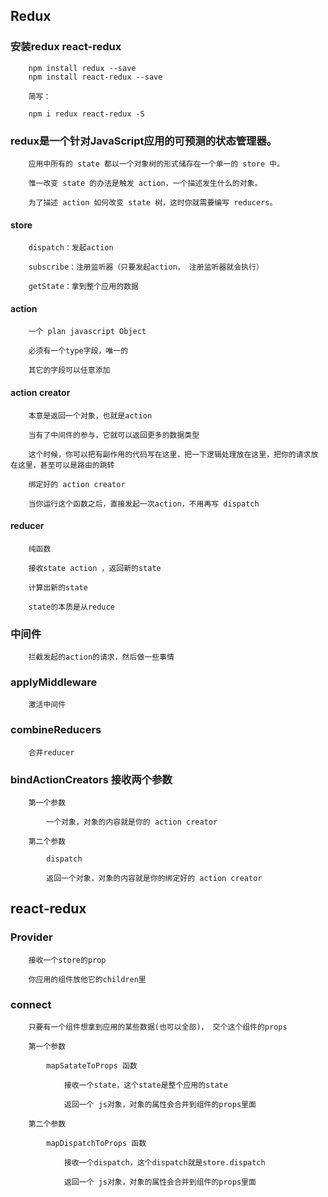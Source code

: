 ﻿## Redux

### 安装redux react-redux

		npm install redux --save
		npm install react-redux --save
		
		简写：
		
		npm i redux react-redux -S

### redux是一个针对JavaScript应用的可预测的状态管理器。

		应用中所有的 state 都以一个对象树的形式储存在一个单一的 store 中。
		
		惟一改变 state 的办法是触发 action，一个描述发生什么的对象。
		
		为了描述 action 如何改变 state 树，这时你就需要编写 reducers。

#### store

		dispatch：发起action
		
		subscribe：注册监听器（只要发起action， 注册监听器就会执行）
		
		getState：拿到整个应用的数据

#### action

    	一个 plan javascript Object
    
    	必须有一个type字段，唯一的
    
    	其它的字段可以任意添加

#### action creator

		本意是返回一个对象，也就是action
		
		当有了中间件的参与，它就可以返回更多的数据类型
		
		这个时候，你可以把有副作用的代码写在这里，把一下逻辑处理放在这里，把你的请求放在这里，甚至可以是路由的跳转
		
		绑定好的 action creator
		
		当你运行这个函数之后，直接发起一次action，不用再写 dispatch

#### reducer

		纯函数
		
		接收state action ，返回新的state
		
		计算出新的state
		
		state的本质是从reduce


### 中间件

		拦截发起的action的请求，然后做一些事情

### applyMiddleware

		激活中间件

### combineReducers

		合并reducer

### bindActionCreators 接收两个参数

    	第一个参数
    
        	一个对象，对象的内容就是你的 action creator
        
    	第二个参数
    
        	dispatch
        
        	返回一个对象，对象的内容就是你的绑定好的 action creator

## react-redux

### Provider

    	接收一个store的prop
    
    	你应用的组件放他它的children里

### connect

		只要有一个组件想拿到应用的某些数据(也可以全部)， 交个这个组件的props
		
		第一个参数
		
		    mapSatateToProps 函数
		    
		    	接收一个state，这个state是整个应用的state
		    	
		    	返回一个 js对象，对象的属性会合并到组件的props里面
	    	
		第二个参数
			
		    mapDispatchToProps 函数
		    
		    	接收一个dispatch，这个dispatch就是store.dispatch
		    	
		    	返回一个 js对象，对象的属性会合并到组件的props里面
